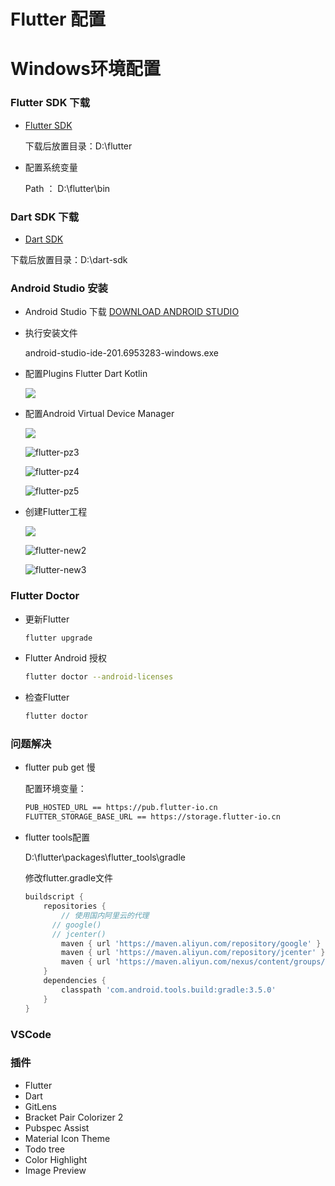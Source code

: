 # Flutter 配置

# Windows环境配置

### Flutter SDK 下载

- [Flutter SDK](https://flutter.dev/docs/get-started/install/windows) 

  下载后放置目录：D:\flutter

- 配置系统变量

  Path ： D:\flutter\bin

### Dart SDK 下载

- [Dart SDK](https://dart.dev/tools/sdk/archive)

 下载后放置目录：D:\dart-sdk

### Android Studio 安装
- Android Studio 下载 [DOWNLOAD ANDROID STUDIO ](https://developer.android.com/studio)

- 执行安装文件

  android-studio-ide-201.6953283-windows.exe

- 配置Plugins Flutter Dart  Kotlin

  ![](img\flutter-pz1.png)

- 配置Android Virtual Device Manager

  ![](img\flutter-pz2.png)

  ![flutter-pz3](img\flutter-pz3.png)

  ![flutter-pz4](img\flutter-pz4.png)

  ![flutter-pz5](img\flutter-pz5.png)

- 创建Flutter工程

  ![](img\flutter-new1.png)

  ![flutter-new2](img\flutter-new2.png)

  ![flutter-new3](img\flutter-new3.png)

### Flutter Doctor

- 更新Flutter

  ```bash
  flutter upgrade
  ```

- Flutter Android 授权

  ```bash
  flutter doctor --android-licenses
  ```

- 检查Flutter

  ```bash
  flutter doctor
  ```

### 问题解决

- flutter pub get 慢

  配置环境变量：

  ```bash
  PUB_HOSTED_URL == https://pub.flutter-io.cn
  FLUTTER_STORAGE_BASE_URL == https://storage.flutter-io.cn
  ```

  

- flutter tools配置

  D:\flutter\packages\flutter_tools\gradle

  修改flutter.gradle文件

  ```groovy
  buildscript {
      repositories {
          // 使用国内阿里云的代理
  		// google()
  		// jcenter()
          maven { url 'https://maven.aliyun.com/repository/google' }
          maven { url 'https://maven.aliyun.com/repository/jcenter' }
          maven { url 'https://maven.aliyun.com/nexus/content/groups/public' }
      }
      dependencies {
          classpath 'com.android.tools.build:gradle:3.5.0'
      }
  }
  
  ```

  

### VSCode

### 插件

- Flutter
- Dart
- GitLens
- Bracket Pair Colorizer 2
- Pubspec Assist
- Material Icon Theme
- Todo tree
- Color Highlight
- Image Preview



















































































